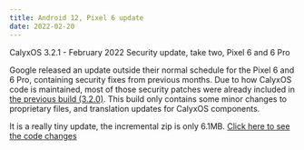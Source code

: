 ```yaml
---
title: Android 12, Pixel 6 update
date: 2022-02-20
---
```


CalyxOS 3.2.1 - February 2022 Security update, take two, Pixel 6 and 6 Pro

Google released an update outside their normal schedule for the Pixel 6 and 6 Pro, containing security fixes from previous months. Due to how CalyxOS code is maintained, most of those security patches were already included in [the previous build (3.2.0)](https://calyxos.org/news/2022/02/09/android-12-feb-security-update/). This build only contains some minor changes to proprietary files, and translation updates for CalyxOS components.

It is a really tiny update, the incremental zip is only 6.1MB. [Click here to see the code changes](https://review.calyxos.org/q/topic:feb22-2)
